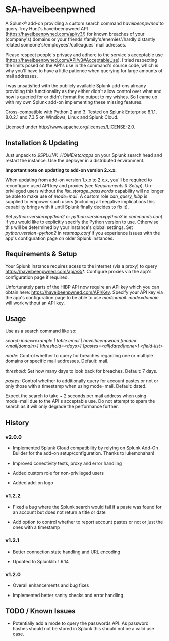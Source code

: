 # SA-haveibeenpwned

A Splunk® add-on providing a custom search command _haveibeenpwned_ to query Troy Hunt's haveibeenpwned API (https://haveibeenpwned.com/api/v3/) for known breaches of your (company's) domains or your friends'/family's/enemies'/hardly distantly related someone's/employees'/colleagues' mail adresses.

Please respect people's privacy and adhere to the service's acceptable use (https://haveibeenpwned.com/API/v3#AcceptableUse). I tried respecting the limits posed on the API's use in the command's source code, which is why you'll have to have a little patience when querying for large amounts of mail addresses.

I was unsatisfied with the publicly available Splunk add-ons already providing this functionality as they either didn't allow control over what and how is queried for or didn't format the output to my wishes. So I came up with my own Splunk add-on implementing these missing features.

Cross-compatible with Python 2 and 3. Tested on Splunk Enterprise 8.1.1, 8.0.2.1 and 7.3.5 on Windows, Linux and Splunk Cloud.

Licensed under http://www.apache.org/licenses/LICENSE-2.0.

## Installation & Updating

Just unpack to _$SPLUNK_HOME/etc/apps_ on your Splunk search head and restart the instance. Use the deployer in a distributed environment.

**Important note on updating to add-on version 2.x.x:** 

When updating from add-on version 1.x.x to 2.x.x, you'll be required to reconfigure used API key and proxies (see _Requirements & Setup_). Un-privileged users without the _list\_storage\_passwords_ capability will no longer be able to make use of _mode=mail_. A custom role _can\_query\_hibp_ is supplied to empower such users (including all negative implications this capability brings with it until Splunk finally decides to fix it).

Set _python.version=python2_ or _python.version=python3_ in _commands.conf_ if you would like to explicitly specify the Python version to use. Otherwise this will be determined by your instance's global settings. Set _python.version=python2_ in _restmap.conf_ if you experience issues with the app's configuration page on older Splunk instances.

## Requirements & Setup

Your Splunk instance requires acess to the internet (via a proxy) to query https://haveibeenpwned.com/api/v3/*. Configure proxies via the app's configuration page if required.

Unfortunately parts of the HIBP API now require an API key which you can obtain here: https://haveibeenpwned.com/API/Key. Specify your API key via the app's configuration page to be able to use _mode=mail_. _mode=domain_ will work without an API key.

## Usage

Use as a search command like so:

_search index=example | table email | haveibeenpwned [mode=<mail|domain>] [threshold=\<days>] [pastes=\<all|dated|none>] \<field-list>_

_mode_: Control whether to query for breaches regarding one or multiple domains or specific mail addresses. Default: mail.

_threshold_: Set how many days to look back for breaches. Default: 7 days.

_pastes_: Control whether to additionally query for account pastes or not or only those with a timestamp when using mode=mail. Default: dated.

Expect the search to take ~ 2 seconds per mail address when using mode=mail due to the API's acceptable use. Do not attempt to spam the search as it will only degrade the performance further. 

## History

### v2.0.0

* Implemented Splunk Cloud compatibility by relying on Splunk Add-On Builder for the add-on setup/configuration. Thanks to lukemonahan!

* Improved conectivity tests, proxy and error handling

* Added custom role for non-privileged users

* Added add-on logo

### v1.2.2

* Fixed a bug where the Splunk search would fail if a paste was found for an account but does not return a title or date

* Add option to control whether to report account pastes or not or just the ones with a timestamp

### v1.2.1

* Better connection state handling and URL encoding

* Updated to Splunklib 1.6.14

### v1.2.0

* Overall enhancements and bug fixes

* Implemented better sanity checks and error handling

## TODO / Known Issues

* Potentially add a mode to query the passwords API. As password hashes should not be stored in Splunk this should not be a valid use case.
